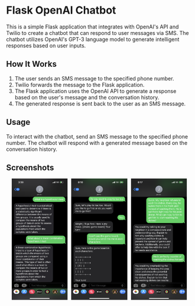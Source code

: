# Flask OpenAI Chatbot

This is a simple Flask application that integrates with OpenAI's API and Twilio to create a chatbot that can respond to user messages via SMS. The chatbot utilizes OpenAI's GPT-3 language model to generate intelligent responses based on user inputs.

## How It Works

1. The user sends an SMS message to the specified phone number.
2. Twilio forwards the message to the Flask application.
3. The Flask application uses the OpenAI API to generate a response based on the user's message and the conversation history.
4. The generated response is sent back to the user as an SMS message.

## Usage

To interact with the chatbot, send an SMS message to the specified phone number. The chatbot will respond with a generated message based on the conversation history.

## Screenshots

<div style="display:flex; justify-content:center">
  <img src="screenshots/screenshot1.jpg" alt="Screenshot 1" style="margin-right: 10px; width: 30%;">
  <img src="screenshots/screenshot2.PNG" alt="Screenshot 2" style="margin-right: 10px; width: 30%;">
  <img src="screenshots/screenshot3.PNG" alt="Screenshot 3" style="width: 30%;">
</div>
